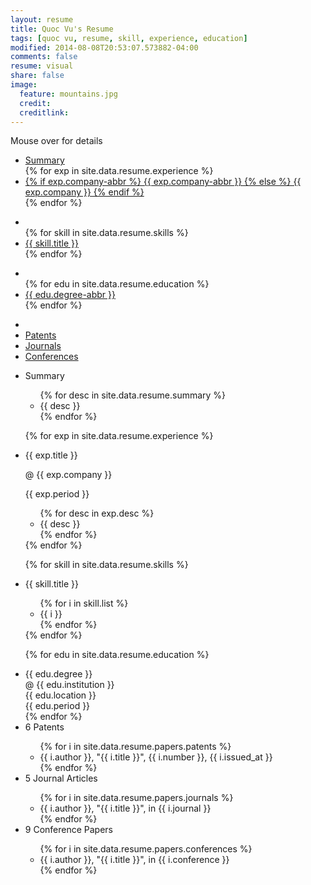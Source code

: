 ```yaml
---
layout: resume
title: Quoc Vu's Resume
tags: [quoc vu, resume, skill, experience, education]
modified: 2014-08-08T20:53:07.573882-04:00
comments: false
resume: visual
share: false
image:
  feature: mountains.jpg
  credit:
  creditlink:
---
```


<div id="instructions">Mouse over for details</div>

<div id="subway-map" data-columns="12" data-rows="7" data-cellSize="60" data-legendId="legend" data-textClass="text" data-gridNumbers="true" data-grid="false" data-lineWidth="8">
  <ul data-color="#0064D4" data-label="Experience">
    <li data-coords="6,4" data-marker="interchange" data-labelPos="S"><a href="summary">Summary</a></li>
{% for exp in site.data.resume.experience %}
    <li data-coords="{{ exp.subway.coords }}" data-marker="station" data-labelPos="{{ exp.subway.label }}" {% if exp.subway.dir %}data-dir="{{ exp.subway.dir }}"{% endif %}><a href="{{ exp.id }}">{% if exp.company-abbr %} {{ exp.company-abbr }} {% else %} {{ exp.company }} {% endif %}</a></li>
{% endfor %}
  </ul>

  <ul data-color="#E63339" data-label="Skills">
    <li data-coords="6,4" data-marker="interchange" data-labelPos="S"></li>
{% for skill in site.data.resume.skills %}
    <li data-coords="{{ skill.subway.coords }}" data-marker="station" data-labelPos="{{ skill.subway.label }}" {% if skill.subway.dir %}data-dir="{{ skill.subway.dir }}"{% endif %}><a href="{{ skill.id }}">{{ skill.title }}</a></li>
{% endfor %}
  </ul>

  <ul data-color="#87B716" data-label="Education" data-shiftCoords="1,0">
    <li data-coords="6,4" data-marker="interchange" data-labelPos="S"></li>
{% for edu in site.data.resume.education %}
    <li data-coords="{{ edu.subway.coords }}" data-marker="station" data-labelPos="{{ edu.subway.label }}" {% if edu.subway.dir %}data-dir="{{ edu.subway.dir }}"{% endif %}><a href="{{ edu.id }}">{{ edu.degree-abbr }}</a></li>
{% endfor %}
  </ul>

  <ul data-color="#F6B002" data-label="Publications">
      <li data-coords="6,4" data-marker="interchange" data-labelPos="S"></li>
      <li data-coords="6,3" data-marker="station" data-labelPos="E"><a href="patents">Patents</a></li>
      <li data-coords="6,2" data-marker="station" data-labelPos="E"><a href="journals">Journals</a></li>
      <li data-coords="7,1" data-marker="station" data-labelPos="E" data-dir="N"><a href="conferences">Conferences</a></li>
  </ul>
</div>
<div id="legend"></div>

<script type="text/javascript">
$('#subway-map').subwayMap({ debug: true });

  // the selector is applied to the DOM after subwayMap modified it
  $('#subway-map > .text').webuiPopover({
    trigger: 'hover',
    type: 'html',
    width: 550,
    placement: 'auto',
    title: function() {
      var id = $(this).attr('href');
      return $(document).find('#data > li#' + id + ' > .title').html();
    },
    content: function() {
      var id = $(this).attr('href');
      return $(document).find('#data > li#' + id + ' > .description').html();
    }
  });

$(document).ready(function() {
  $('#data').hide();
});
</script>

<ul id="data">
  <li id="summary">
    <div class="title">Summary</div>
    <div class="description">
      <ul>
  {% for desc in site.data.resume.summary %}
        <li>{{ desc }}</li>
  {% endfor %}
      </ul>
    </div>
  </li>


{% for exp in site.data.resume.experience %}
  <li id="{{ exp.id }}">
    <div class="title">
      <p class="job-title">{{ exp.title }}</p>
      <p class="company">@ {{ exp.company }}</p>
      <p class="period">{{ exp.period }}</p>
    </div>
    <div class="description">
      <ul>
  {% for desc in exp.desc %}
        <li>{{ desc }}</li>
  {% endfor %}
      </ul>
    </div>
  </li>
{% endfor %}

{% for skill in site.data.resume.skills %}
  <li id="{{ skill.id }}">
    <div class="title">{{ skill.title }}</div>
    <div class="description">
      <ul>
  {% for i in skill.list %}
        <li>{{ i }}</li>
  {% endfor %}
      </ul>
    </div>
  </li>
{% endfor %}

{% for edu in site.data.resume.education %}
  <li id="{{ edu.id }}">
    <div class="title">{{ edu.degree }}</div>
    <div class="description">
      @ {{ edu.institution }}<br/>
      {{ edu.location }}<br/>
      {{ edu.period }}<br/>
    </div>
  </li>
{% endfor %}

  <li id="patents">
    <div class="title">6 Patents</div>
    <div class="description">
      <ul>
{% for i in site.data.resume.papers.patents %}
        <li>{{ i.author }}, "{{ i.title }}", {{ i.number }}, {{ i.issued_at }}</li>
{% endfor %}
      </ul>
    </div>
  </li>

  <li id="journals">
    <div class="title">5 Journal Articles</div>
    <div class="description">
      <ul>
{% for i in site.data.resume.papers.journals %}
        <li>{{ i.author }}, "{{ i.title }}", in {{ i.journal }}</li>
{% endfor %}
      </ul>
    </div>
  </li>

  <li id="conferences">
    <div class="title">9 Conference Papers</div>
    <div class="description">
      <ul>
{% for i in site.data.resume.papers.conferences %}
        <li>{{ i.author }}, "{{ i.title }}", in {{ i.conference }}</li>
{% endfor %}
      </ul>
    </div>
  </li>
</ul>

